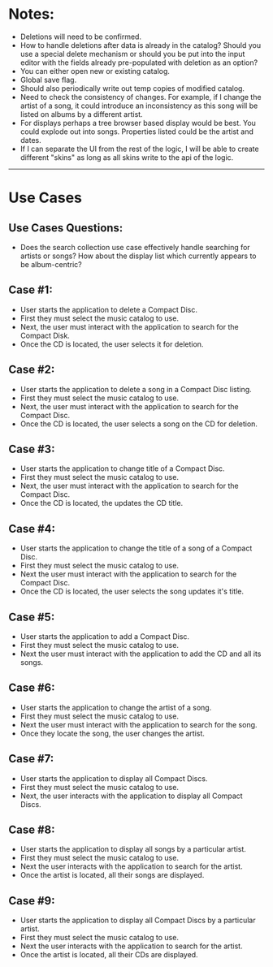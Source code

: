 
# Notes:

- Deletions will need to be confirmed.
- How to handle deletions after data is already in the catalog? Should you use a
  special delete mechanism or should you be put into the input editor with
  the fields already pre-populated with deletion as an option?
- You can either open new or existing catalog.
- Global save flag.
-  Should also periodically write out temp copies of modified catalog.
- Need to check the consistency of changes. For example, if I change the
  artist of a song, it could introduce an inconsistency as this song
  will be listed on albums by a different artist.
- For displays perhaps a tree browser based display would be best. You could
  explode out into songs. Properties listed could be the artist and dates.
- If I can separate the UI from the rest of the logic, I will be able to
  create different "skins" as long as all skins write to the api of the logic.

---
# Use Cases

## Use Cases Questions:

- Does the search collection use case effectively handle searching
  for artists or songs? How about the display list which currently
  appears to be album-centric?


## Case #1:

- User starts the application to delete a Compact Disc.
- First they must select the music catalog to use.
- Next, the user must interact with the application to search for the Compact Disk. 
- Once the CD is located, the user selects it for deletion.

## Case #2:

- User starts the application to delete a song in a Compact Disc listing.
- First they must select the music catalog to use.
- Next, the user must interact with the application to search for the Compact Disc. 
- Once the CD is located, the user selects a song on the CD for deletion.

## Case #3:

- User starts the application to change title of a Compact Disc.
- First they must select the music catalog to use.
- Next, the user must interact with the application to search for the  Compact Disc. 
- Once the CD is located, the updates the CD title.

## Case #4:

- User starts the application to change the title of a song of a Compact Disc.
- First they must select the music catalog to use.
- Next the user must interact with the application to search for the  Compact Disc. 
- Once the CD is located, the user selects the song updates it's title.

## Case #5:

- User starts the application to add a Compact Disc.
- First they must select the music catalog to use.
- Next the user must interact with the application to add the CD and all its songs.

## Case #6:

- User starts the application to change the artist of a song.
- First they must select the music catalog to use.
- Next the user must interact with the application to search for the song.
- Once they locate the song, the user changes the artist.

## Case #7:

- User starts the application to display all Compact Discs.
- First they must select the music catalog to use.
- Next, the user interacts with the application to display all Compact Discs.

## Case #8:

- User starts the application to display all songs by a particular artist.
- First they must select the music catalog to use.
- Next the user interacts with the application to search for the artist. 
- Once the artist is located, all their songs are displayed.

## Case #9: 

- User starts the application to display all Compact Discs by a particular artist.
- First they must select the music catalog to use.
- Next the user interacts with the application to search for the artist. 
- Once the artist is located, all their CDs are displayed.

